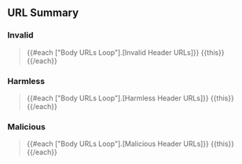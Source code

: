 ## URL Summary
### Invalid
> {{#each ["Body URLs Loop"].[Invalid Header URLs]}}
{{this}}
{{/each}}
### Harmless
> {{#each ["Body URLs Loop"].[Harmless Header URLs]}}
{{this}}
{{/each}}
### Malicious
> {{#each ["Body URLs Loop"].[Malicious Header URLs]}}
{{this}}
{{/each}}